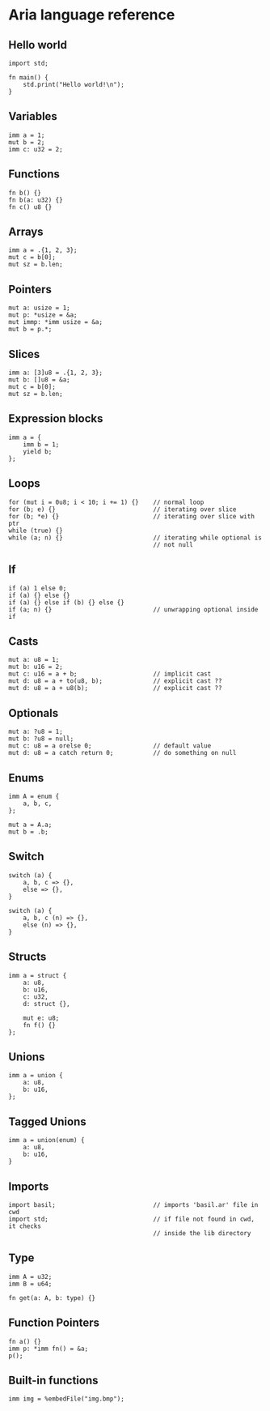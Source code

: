# Aria language reference

## Hello world

    import std;
    
    fn main() {
        std.print("Hello world!\n");
    }

## Variables

    imm a = 1;
    mut b = 2;
    imm c: u32 = 2;

## Functions

    fn b() {}
    fn b(a: u32) {}
    fn c() u8 {}

## Arrays

    imm a = .{1, 2, 3};
    mut c = b[0];
    mut sz = b.len;

## Pointers

    mut a: usize = 1;
    mut p: *usize = &a;
    mut immp: *imm usize = &a;
    mut b = p.*;

## Slices

    imm a: [3]u8 = .{1, 2, 3};
    mut b: []u8 = &a;
    mut c = b[0];
    mut sz = b.len;

## Expression blocks

    imm a = {
        imm b = 1;
        yield b;
    };

## Loops

    for (mut i = 0u8; i < 10; i += 1) {}    // normal loop
    for (b; e) {}                           // iterating over slice
    for (b; *e) {}                          // iterating over slice with ptr
    while (true) {}         
    while (a; n) {}                         // iterating while optional is 
                                            // not null
## If 

    if (a) 1 else 0;
    if (a) {} else {}
    if (a) {} else if (b) {} else {}
    if (a; n) {}                            // unwrapping optional inside if

## Casts

    mut a: u8 = 1;
    mut b: u16 = 2;
    mut c: u16 = a + b;                     // implicit cast
    mut d: u8 = a + to(u8, b);              // explicit cast ??
    mut d: u8 = a + u8(b);                  // explicit cast ??

## Optionals

    mut a: ?u8 = 1;
    mut b: ?u8 = null;
    mut c: u8 = a orelse 0;                 // default value
    mut d: u8 = a catch return 0;           // do something on null

## Enums

    imm A = enum {
        a, b, c,
    };
    
    mut a = A.a;
    mut b = .b;

## Switch

    switch (a) {
        a, b, c => {},
        else => {},
    }
    
    switch (a) {
        a, b, c (n) => {},
        else (n) => {},
    }

## Structs

    imm a = struct {
        a: u8,
        b: u16,
        c: u32,
        d: struct {},
    
        mut e: u8;
        fn f() {}
    };

## Unions

    imm a = union {
        a: u8, 
        b: u16,
    };

## Tagged Unions

    imm a = union(enum) {
        a: u8,
        b: u16,
    }

## Imports

    import basil;                           // imports 'basil.ar' file in cwd
    import std;                             // if file not found in cwd, it checks
                                            // inside the lib directory

## Type

    imm A = u32;
    imm B = u64;
    
    fn get(a: A, b: type) {}

## Function Pointers

    fn a() {}
    imm p: *imm fn() = &a;
    p();

## Built-in functions

    imm img = %embedFile("img.bmp");
